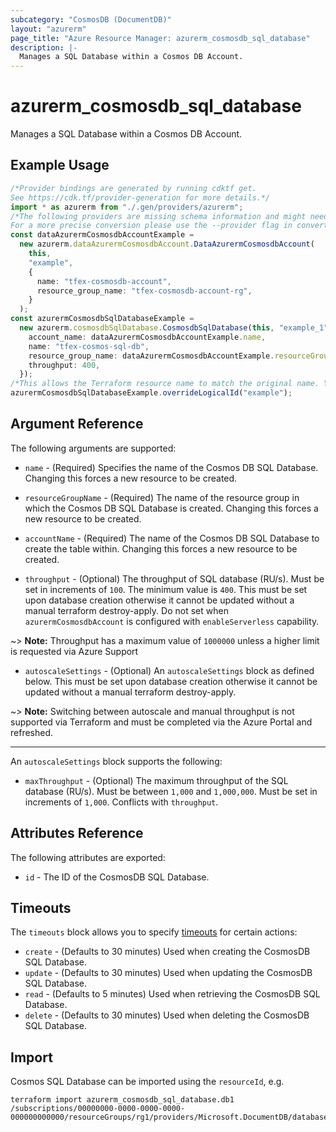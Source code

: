 ```yaml
---
subcategory: "CosmosDB (DocumentDB)"
layout: "azurerm"
page_title: "Azure Resource Manager: azurerm_cosmosdb_sql_database"
description: |-
  Manages a SQL Database within a Cosmos DB Account.
---
```


# azurerm\_cosmosdb\_sql\_database

Manages a SQL Database within a Cosmos DB Account.

## Example Usage

```typescript
/*Provider bindings are generated by running cdktf get.
See https://cdk.tf/provider-generation for more details.*/
import * as azurerm from "./.gen/providers/azurerm";
/*The following providers are missing schema information and might need manual adjustments to synthesize correctly: azurerm.
For a more precise conversion please use the --provider flag in convert.*/
const dataAzurermCosmosdbAccountExample =
  new azurerm.dataAzurermCosmosdbAccount.DataAzurermCosmosdbAccount(
    this,
    "example",
    {
      name: "tfex-cosmosdb-account",
      resource_group_name: "tfex-cosmosdb-account-rg",
    }
  );
const azurermCosmosdbSqlDatabaseExample =
  new azurerm.cosmosdbSqlDatabase.CosmosdbSqlDatabase(this, "example_1", {
    account_name: dataAzurermCosmosdbAccountExample.name,
    name: "tfex-cosmos-sql-db",
    resource_group_name: dataAzurermCosmosdbAccountExample.resourceGroupName,
    throughput: 400,
  });
/*This allows the Terraform resource name to match the original name. You can remove the call if you don't need them to match.*/
azurermCosmosdbSqlDatabaseExample.overrideLogicalId("example");

```

## Argument Reference

The following arguments are supported:

*   `name` - (Required) Specifies the name of the Cosmos DB SQL Database. Changing this forces a new resource to be created.

*   `resourceGroupName` - (Required) The name of the resource group in which the Cosmos DB SQL Database is created. Changing this forces a new resource to be created.

*   `accountName` - (Required) The name of the Cosmos DB SQL Database to create the table within. Changing this forces a new resource to be created.

*   `throughput` - (Optional) The throughput of SQL database (RU/s). Must be set in increments of `100`. The minimum value is `400`. This must be set upon database creation otherwise it cannot be updated without a manual terraform destroy-apply. Do not set when `azurermCosmosdbAccount` is configured with `enableServerless` capability.

\~> **Note:** Throughput has a maximum value of `1000000` unless a higher limit is requested via Azure Support

* `autoscaleSettings` - (Optional) An `autoscaleSettings` block as defined below. This must be set upon database creation otherwise it cannot be updated without a manual terraform destroy-apply.

\~> **Note:** Switching between autoscale and manual throughput is not supported via Terraform and must be completed via the Azure Portal and refreshed.

***

An `autoscaleSettings` block supports the following:

* `maxThroughput` - (Optional) The maximum throughput of the SQL database (RU/s). Must be between `1,000` and `1,000,000`. Must be set in increments of `1,000`. Conflicts with `throughput`.

## Attributes Reference

The following attributes are exported:

* `id` - The ID of the CosmosDB SQL Database.

## Timeouts

The `timeouts` block allows you to specify [timeouts](https://www.terraform.io/language/resources/syntax#operation-timeouts) for certain actions:

* `create` - (Defaults to 30 minutes) Used when creating the CosmosDB SQL Database.
* `update` - (Defaults to 30 minutes) Used when updating the CosmosDB SQL Database.
* `read` - (Defaults to 5 minutes) Used when retrieving the CosmosDB SQL Database.
* `delete` - (Defaults to 30 minutes) Used when deleting the CosmosDB SQL Database.

## Import

Cosmos SQL Database can be imported using the `resourceId`, e.g.

```shell
terraform import azurerm_cosmosdb_sql_database.db1 /subscriptions/00000000-0000-0000-0000-000000000000/resourceGroups/rg1/providers/Microsoft.DocumentDB/databaseAccounts/account1/sqlDatabases/db1
```
